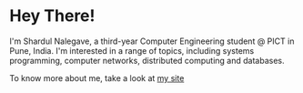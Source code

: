 
# Hey There!
I'm Shardul Nalegave, a third-year Computer Engineering student @ PICT in Pune, India.
I'm interested in a range of topics, including systems programming, computer networks, distributed computing and databases.

To know more about me, take a look at [my site](https://shardul.info)